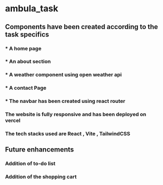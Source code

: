 # ambula_task
## Components have been created according to the task specifics
### * A home page
### * An about section
### * A weather component using open weather api
### *  A contact Page 
### * The navbar has been created using react router

### The website is fully responsive and has been deployed on vercel

### The tech stacks used are React , Vite , TailwindCSS

## Future enhancements
### Addition of to-do list
### Addition of the shopping cart
